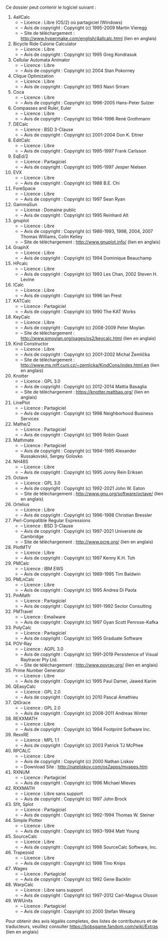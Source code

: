 ﻿Ce dossier peut contenir le logiciel suivant :

1. 4allCalc
   - – Licence : Libre (OS/2) où partagiciel (Windows)
   - – Avis de copyright : Copyright (c) 1995-2009 Martin Vieregg
   - – Site de téléchargement : http://www.hypermake.com/english/4allcalc.html (lien en anglais)
2. Bicycle Ride Calorie Calculator
   - – Licence : Libre
   - – Avis de copyright : Copyright (c) 1995 Greg Kondrasuk
3. Cellular Automata Animator
   - – Licence : Libre
   - – Avis de copyright : Copyright (c) 2004 Stan Pokorney
4. Clique Optimization
   - – Licence : Libre
   - – Avis de copyright : Copyright (c) 1993 Nasri Sriram
5. Coca
   - – Licence : Libre
   - – Avis de copyright : Copyright (c) 1996-2005 Hans-Peter Sulzer
6. Compasses and Ruler, Euler
   - – Licence : Libre
   - – Avis de copyright : Copyright (c) 1994-1996 René Grothmann
7. DECalc
   - – Licence : BSD 3-Clause
   - – Avis de copyright : Copyright (c) 2001-2004 Don K. Eitner
8. EditCalc
   - – Licence : Libre
   - – Avis de copyright : Copyright (c) 1995-1997 Frank Carlsson
9. EqEd/2
   - – Licence : Partagiciel
   - – Avis de copyright : Copyright (c) 1995-1997 Jesper Nielsen
10. EVX
    - – Licence : Libre
    - – Avis de copyright : Copyright (c) 1988 B.E. Chi
11. ForeSpace
    - – Licence : Libre
    - – Avis de copyright : Copyright (c) 1997 Sean Ryan
12. GammaSun
    - – License : Domaine public
    - – Avis de copyright : Copyright (c) 1995 Reinhard Alt
13. gnuplot
    - – Licence : Libre
    - – Avis de copyright : Copyright (c) 1986-1993, 1998, 2004, 2007 Thomas Williams, Colin Kelley
    - – Site de téléchargement : http://www.gnuplot.info/ (lien en anglais)
14. GraphX
    - – Licence : Libre
    - – Avis de copyright : Copyright (c) 1994 Dominique Beauchamp
15. HPcalc
    - – Licence : Libre
    - – Avis de copyright : Copyright (c) 1993 Les Chan, 2002 Steven H. Levine
16. ICalc
    - – Licence : Libre
    - – Avis de copyright : Copyright (c) 1996 Ian Prest
17. KATCalc
    - – Licence : Partagiciel
    - – Avis de copyright : Copyright (c) 1990 The KAT Works
18. KeyCalc
    - – Licence : Libre
    - – Avis de copyright : Copyright (c) 2008-2009 Peter Moylan
    - – Site de téléchargement : http://www.pmoylan.org/pages/os2/keycalc.html (lien en anglais)
19. Kind Constructor
    - – Licence : Libre
    - – Avis de copyright : Copyright (c) 2001-2002 Michal Žemlička
    - – Site de téléchargement : http://www.ms.mff.cuni.cz/~zemlicka/KindCons/index.html.en (lien en anglais)
20. Knotter
    - – Licence : GPL 3.0
    - – Avis de copyright : Copyright (c) 2012-2014 Mattia Basaglia
    - – Site de téléchargement : https://knotter.mattbas.org/ (lien en anglais)
21. LinePlot
    - – Licence : Partagiciel
    - – Avis de copyright : Copyright (c) 1998 Neighborhood Business Services
22. Mathe/2
    - – Licence : Partagiciel
    - – Avis de copyright : Copyright (c) 1995 Robin Quast
23. Mathmate
    - – Licence : Partagiciel
    - – Avis de copyright : Copyright (c) 1994-1995 Alexander Russakovskii, Sergey Golovko
24. NH48S
    - – Licence : Libre
    - – Avis de copyright : Copyright (c) 1995 Jonny Rein Eriksen
25. Octave
    - – Licence : GPL 3.0
    - – Avis de copyright : Copyright (c) 1992-2021 John W. Eaton
    - – Site de téléchargement : http://www.gnu.org/software/octave/ (lien en anglais)
26. Ortelius
    - – Licence : Libre
    - – Avis de copyright : Copyright (c) 1996-1998 Christian Bressler
27. Perl-Compatible Regular Expressions
    - – Licence : BSD 3-Clause
    - – Avis de copyright : Copyright (c) 1997-2021 Université de Cambridge
    - – Site de téléchargement : http://www.pcre.org/ (lien en anglais)
28. PlotMTV
    - – Licence : Libre
    - – Avis de copyright : Copyright (c) 1997 Kenny K.H. Toh
29. PMCalc
    - – Licence : IBM EWS
    - – Avis de copyright : Copyright (c) 1989-1995 Tim Baldwin
30. PMLnCalc
    - – Licence : Libre
    - – Avis de copyright : Copyright (c) 1995 Andrea Di Paola
31. PmMath
    - – Licence : Partagiciel
    - – Avis de copyright : Copyright (c) 1991-1992 Sector Consulting
32. PMTravel
    - – Licence : Emailware
    - – Avis de copyright : Copyright (c) 1997 Gyan Scott Penrose-Kafka
33. PolyCalc
    - – Licence : Partagiciel
    - – Avis de copyright : Copyright (c) 1995 Graduate Software
34. POV-Ray
    - – Licence : AGPL 3.0
    - – Avis de copyright : Copyright (c) 1991-2019 Persistence of Visual Raytracer Pty Ltd.
    - – Site de téléchargement : http://www.povray.org/ (lien en anglais)
35. Prime Number Generator
    - – Licence : Libre
    - – Avis de copyright : Copyright (c) 1995 Paul Damer, Jawed Karim
36. QEasyCalc
    - – Licence : GPL 2.0
    - – Avis de copyright : Copyright (c) 2010 Pascal Amathieu
37. QtGrace
    - – Licence : GPL 2.0
    - – Avis de copyright : Copyright (c) 2008-2011 Andreas Winter
38. REXXMATH
    - – Licence : Libre
    - – Avis de copyright : Copyright (c) 1994 Footprint Software Inc.
39. RexxRE
    - – Licence : MPL 1.1
    - – Avis de copyright : Copyright (c) 2003 Patrick TJ McPhee
40. RPCALC
    - – Licence : Libre
    - – Avis de copyright : Copyright (c) 2000 Nathan Liskov
    - – Download Site : http://nateliskov.com/os2apps/myapps.htm
41. RXNUM
    - – Licence : Partagiciel
    - – Avis de copyright : Copyright (c) 1996 Michael Mieves
42. RXXMATH
    - – Licence : Libre sans support
    - – Avis de copyright : Copyright (c) 1997 John Brock
43. Sfit, Splot
    - – Licence : Partagiciel
    - – Avis de copyright : Copyright (c) 1992-1994 Thomas W. Steiner
44. Simple Plotter
    - – Licence : Libre
    - – Avis de copyright : Copyright (c) 1993-1994 Matt Young
45. SourceCalc
    - – Licence : Libre
    - – Avis de copyright : Copyright (c) 1998 SourceCalc Software, Inc.
46. Trapezoid
    - – Licence : Libre
    - – Avis de copyright : Copyright (c) 1998 Tino Knips
47. Wages
    - – Licence : Partagiciel
    - – Avis de copyright : Copyright (c) 1992 Gene Backlin
48. WarpCalc
    - – Licence : Libre sans support
    - – Avis de copyright : Copyright (c) 1997-2012 Carl-Magnus Olsson
49. WWUnits
    - – Licence : Partagiciel
    - – Avis de copyright : Copyright (c) 2000 Stefan Wesarg

Pour obtenir des avis légalés completes, des listes de contributeurs et de traducteurs, veuillez consulter https://bobsgame.fandom.com/wiki/Extras (lien en anglais)
